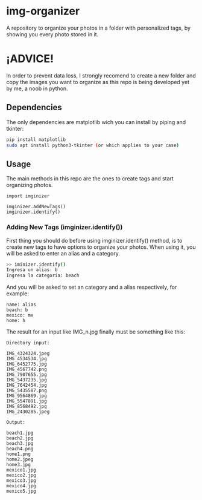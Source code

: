 # img-organizer
A repository to organize your photos in a folder with personalized tags, by showing you every photo stored in it.

# ¡ADVICE!
In order to prevent data loss, I strongly recomend to create a new folder and copy the images you want to organize as this repo is being developed yet by me, a noob in python. 

## Dependencies
The only dependencies are matplotlib wich you can install by piping and tkinter:
```bash
pip install matplotlib
sudo apt install python3-tkinter (or which applies to your case)
```

## Usage
The main methods in this repo are the ones to create tags and start organizing photos.
```python3
import imginizer

imginizer.addNewTags()
imginizer.identify()

```

### Adding New Tags (imginizer.identify())
First thing you should do before using imginizer.identify() method, is to create new tags to have options to organize your photos. When using it, you will be asked to enter an alias and a category.

```bash
>> iminizer.identify()
Ingresa un alias: b
Ingresa la categoría: beach
```


And you will be asked to set an category and a alias respectively, for example:

```
name: alias
beach: b
mexico: mx
home: h
```

The result for an input like IMG_n.jpg finally must be something like this:

```
Directory input:

IMG_4324324.jpeg
IMG_4534534.jpg
IMG_6452775.jpg
IMG_4567742.png
IMG_7907655.jpg
IMG_5437235.jpg
IMG_7642454.jpg
IMG_5435587.png
IMG_9564869.jpg
IMG_5547891.jpg
IMG_8568492.jpg
IMG_2430285.jpeg

Output:

beach1.jpg
beach2.jpg
beach3.jpg
beach4.png
home1.png
home2.jpeg
home3.jpg
mexico1.jpg
mexico2.jpg
mexico3.jpg
mexico4.jpg
mexico5.jpg
```

